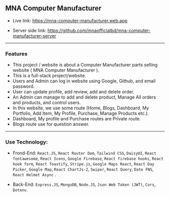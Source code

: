 ## MNA Computer Manufacturer

- Live link: https://mna-computer-manufacturer.web.app

- Server side link: https://github.com/mnaofficialbd/mna-computer-manufacturer-server
<hr />

### Features

- This project / website is about a Computer Manufacturer parts selling website ( MNA Computer Manufacturer ).
- This is a full-stack project/website.
- Users and Admin can log in website using Google, Github, and email password.
- User can update profile, add review, add and delete order.
- An Admin can manage to add and delete product, Manage All orders and products, and control users.
- In this website, we use some route (Home, Blogs, Dashboard, My Portfolio, Add Item, My Profile, Purchase, Manage Products etc.).
- Dashboard, My profile and Purchase routes are Private route.
- Blogs route use for question answer.

<hr />

### Use Technology:

- Frond-End:
  `React.JS`, `React Router Dom`, `Tailwind CSS`, `DaisyUI`, `React fontawesome`, `React Icons`, `Google Firebase`, `React firebase hooks`, `React hook form`, `React Toastify`, `Stripe.js`, `Google Maps React`, `React Day Picker`, `Google Map`, `React ChartJs-2`, `Swiper`, `React Query`, `Date FNS`, `React Helmet Async` .

- Back-End:
  `Express.JS`, `MongoDB`, `Node.JS`, `Json Web Token (JWT)`, `Cors`, `Dotenv`.
